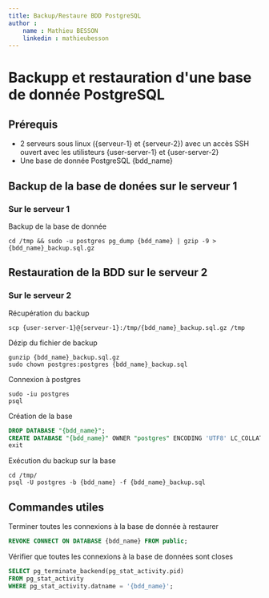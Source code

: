 ```yaml
---
title: Backup/Restaure BDD PostgreSQL
author :
    name : Mathieu BESSON
    linkedin : mathieubesson
---
```


# Backupp et restauration d'une base de donnée PostgreSQL

## Prérequis

-   2 serveurs sous linux ({serveur-1} et {serveur-2}) avec un accès SSH ouvert avec les utilisteurs {user-server-1} et {user-server-2}
-   Une base de donnée PostgreSQL {bdd_name}

## Backup de la base de donées sur le serveur 1

### Sur le serveur 1

Backup de la base de donnée

```shell
cd /tmp && sudo -u postgres pg_dump {bdd_name} | gzip -9 > {bdd_name}_backup.sql.gz
```

## Restauration de la BDD sur le serveur 2

### Sur le serveur 2

Récupération du backup

```shell
scp {user-server-1}@{serveur-1}:/tmp/{bdd_name}_backup.sql.gz /tmp
```

Dézip du fichier de backup

```shell
gunzip {bdd_name}_backup.sql.gz
sudo chown postgres:postgres {bdd_name}_backup.sql
```

Connexion à postgres

```shell
sudo -iu postgres
psql
```

Création de la base

```sql
DROP DATABASE "{bdd_name}";
CREATE DATABASE "{bdd_name}" OWNER "postgres" ENCODING 'UTF8' LC_COLLATE = 'fr_FR.UTF-8' LC_CTYPE = 'fr_FR.UTF-8' template=template0;
exit
```

Exécution du backup sur la base

```shell
cd /tmp/
psql -U postgres -b {bdd_name} -f {bdd_name}_backup.sql
```

## Commandes utiles

Terminer toutes les connexions à la base de donnée à restaurer

```sql
REVOKE CONNECT ON DATABASE {bdd_name} FROM public; 
```

Vérifier que toutes les connexions à la base de données sont closes

```sql
SELECT pg_terminate_backend(pg_stat_activity.pid)
FROM pg_stat_activity
WHERE pg_stat_activity.datname = '{bdd_name}';
```


